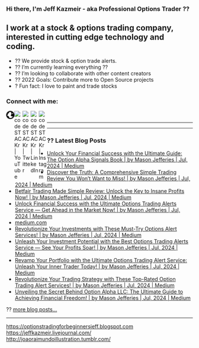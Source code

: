 

<!--
**jeffkazmeir/jeffkazmeir** is a ✨ _special_ ✨ repository because its `README.md` (this file) appears on your GitHub profile.

Here are some ideas to get you started:

- 🔭 I’m currently working on ...
- 🌱 I’m currently learning ...
- 👯 I’m looking to collaborate on ...
- 🤔 I’m looking for help with ...
- 💬 Ask me about ...
- 📫 How to reach me: ...
- 😄 Pronouns: ...
- ⚡ Fun fact: ...
-->
### Hi there, I'm Jeff Kazmeir - aka Professional Options Trader ??
## I work at a stock & options trading company, interested in cutting edge technology and coding.

- ?? We provide stock & option trade alerts.
- ?? I’m currently learning everything ??
- ?? I’m looking to collaborate with other content creators
- ?? 2022 Goals: Contribute more to Open Source projects
- ? Fun fact: I love to paint and trade stocks


### Connect with me:

[<img align="left" alt="codeSTACKr.com" width="22px" src="https://raw.githubusercontent.com/iconic/open-iconic/master/svg/globe.svg" />][website]
[<img align="left" alt="codeSTACKr | YouTube" width="22px" src="https://cdn.jsdelivr.net/npm/simple-icons@v3/icons/youtube.svg" />][youtube]
[<img align="left" alt="codeSTACKr | Twitter" width="22px" src="https://cdn.jsdelivr.net/npm/simple-icons@v3/icons/twitter.svg" />][twitter]
[<img align="left" alt="codeSTACKr | LinkedIn" width="22px" src="https://cdn.jsdelivr.net/npm/simple-icons@v3/icons/linkedin.svg" />][linkedin]
[<img align="left" alt="codeSTACKr | Instagram" width="22px" src="https://cdn.jsdelivr.net/npm/simple-icons@v3/icons/instagram.svg" />][instagram]

<br />

---

---

### ?? Latest Blog Posts

<!-- BLOG-POST-LIST:START -->
- [Unlock Your Financial Success with the Ultimate Guide: The Option Alpha Signals Book | by Mason Jefferies | Jul, 2024 | Medium](https://tradingoptionsforbeginners.medium.com/unlock-your-financial-success-with-the-ultimate-guide-the-option-alpha-signals-book-b837dda2c0ec?source=ifttt--------------3)
- [Discover the Truth: A Comprehensive Simple Trading Review You Won’t Want to Miss! | by Mason Jefferies | Jul, 2024 | Medium](https://tradingoptionsforbeginners.medium.com/discover-the-truth-a-comprehensive-simple-trading-review-you-wont-want-to-miss-815723de663a?source=ifttt--------------3)
- [Betfair Trading Made Simple Review: Unlock the Key to Insane Profits Now! | by Mason Jefferies | Jul, 2024 | Medium](https://tradingoptionsforbeginners.medium.com/betfair-trading-made-simple-review-unlock-the-key-to-insane-profits-now-2aebf381b96c?source=ifttt--------------3)
- [Unlock Financial Success with the Ultimate Options Trading Alerts Service — Get Ahead in the Market Now! | by Mason Jefferies | Jul, 2024 | Medium](https://tradingoptionsforbeginners.medium.com/unlock-financial-success-with-the-ultimate-options-trading-alerts-service-get-ahead-in-the-market-41de97b0db58?source=ifttt--------------3)
- [medium.com](https://medium.com/@tradingoptionsforbeginners/unlock-financial-freedom-with-the-ultimate-options-alert-service-your-path-to-market-success-9751dd1d02ef?source=ifttt--------------3)
- [Revolutionize Your Investments with These Must-Try Options Alert Services! | by Mason Jefferies | Jul, 2024 | Medium](https://tradingoptionsforbeginners.medium.com/revolutionize-your-investments-with-these-must-try-options-alert-services-6995f0ed6d5c?source=ifttt--------------3)
- [Unleash Your Investment Potential with the Best Options Trading Alerts Service — See Your Profits Soar! | by Mason Jefferies | Jul, 2024 | Medium](https://tradingoptionsforbeginners.medium.com/unleash-your-investment-potential-with-the-best-options-trading-alerts-service-see-your-profits-8e18ef44224d?source=ifttt--------------3)
- [Revamp Your Portfolio with the Ultimate Options Trading Alert Service: Unleash Your Inner Trader Today! | by Mason Jefferies | Jul, 2024 | Medium](https://tradingoptionsforbeginners.medium.com/revamp-your-portfolio-with-the-ultimate-options-trading-alert-service-unleash-your-inner-trader-a173c007146b?source=ifttt--------------3)
- [Revolutionize Your Trading Strategy with These Top-Rated Option Trading Alert Services! | by Mason Jefferies | Jul, 2024 | Medium](https://tradingoptionsforbeginners.medium.com/revolutionize-your-trading-strategy-with-these-top-rated-option-trading-alert-services-620d8a4b5aec?source=ifttt--------------3)
- [Unveiling the Secret Behind Option Alpha LLC: The Ultimate Guide to Achieving Financial Freedom! | by Mason Jefferies | Jul, 2024 | Medium](https://tradingoptionsforbeginners.medium.com/unveiling-the-secret-behind-option-alpha-llc-the-ultimate-guide-to-achieving-financial-freedom-63ff1ac3302f?source=ifttt--------------3)
<!-- BLOG-POST-LIST:END -->

?? [more blog posts...](https://theministerofcapitalism.com/blog/)

---


[website]: https://kingtradingsystems.com/blog/
[twitter]: https://twitter.com/optionstradejef
[youtube]: https://www.youtube.com/channel/UCEo82TuA0YdbXyO2oPecIHQ
[instagram]: https://tradingoptionsforbeginners.medium.com
[linkedin]: https://ca.linkedin.com/in/theministerofcapitalism
 https://optionstradingforbeginnersjeff.blogspot.com
 https://jeffkazmeir.livejournal.com/
 http://joaoraimundoillustration.tumblr.com/



